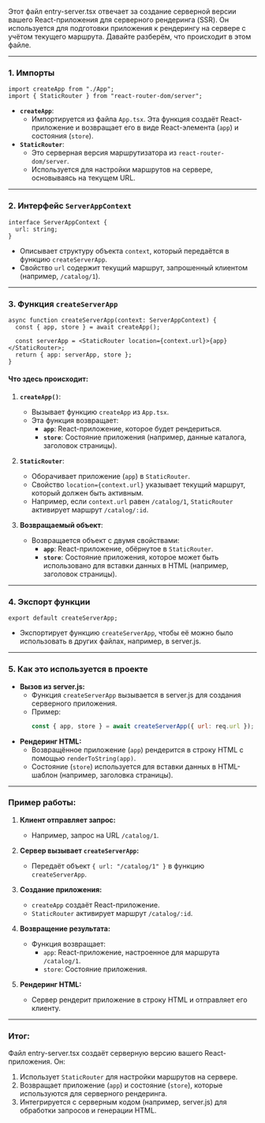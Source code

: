Этот файл entry-server.tsx отвечает за создание серверной версии вашего React-приложения для серверного рендеринга (SSR). Он используется для подготовки приложения к рендерингу на сервере с учётом текущего маршрута. Давайте разберём, что происходит в этом файле.

---

### 1. **Импорты**
```tsx
import createApp from "./App";
import { StaticRouter } from "react-router-dom/server";
```
- **`createApp`**:
  - Импортируется из файла `App.tsx`. Эта функция создаёт React-приложение и возвращает его в виде React-элемента (`app`) и состояния (`store`).
- **`StaticRouter`**:
  - Это серверная версия маршрутизатора из `react-router-dom/server`.
  - Используется для настройки маршрутов на сервере, основываясь на текущем URL.

---

### 2. **Интерфейс `ServerAppContext`**
```tsx
interface ServerAppContext {
  url: string;
}
```
- Описывает структуру объекта `context`, который передаётся в функцию `createServerApp`.
- Свойство `url` содержит текущий маршрут, запрошенный клиентом (например, `/catalog/1`).

---

### 3. **Функция `createServerApp`**
```tsx
async function createServerApp(context: ServerAppContext) {
  const { app, store } = await createApp();

  const serverApp = <StaticRouter location={context.url}>{app}</StaticRouter>;
  return { app: serverApp, store };
}
```

#### Что здесь происходит:
1. **`createApp()`**:
   - Вызывает функцию `createApp` из `App.tsx`.
   - Эта функция возвращает:
     - **`app`**: React-приложение, которое будет рендериться.
     - **`store`**: Состояние приложения (например, данные каталога, заголовок страницы).

2. **`StaticRouter`**:
   - Оборачивает приложение (`app`) в `StaticRouter`.
   - Свойство `location={context.url}` указывает текущий маршрут, который должен быть активным.
   - Например, если `context.url` равен `/catalog/1`, `StaticRouter` активирует маршрут `/catalog/:id`.

3. **Возвращаемый объект**:
   - Возвращается объект с двумя свойствами:
     - **`app`**: React-приложение, обёрнутое в `StaticRouter`.
     - **`store`**: Состояние приложения, которое может быть использовано для вставки данных в HTML (например, заголовок страницы).

---

### 4. **Экспорт функции**
```tsx
export default createServerApp;
```
- Экспортирует функцию `createServerApp`, чтобы её можно было использовать в других файлах, например, в server.js.

---

### 5. **Как это используется в проекте**
- **Вызов из server.js:**
  - Функция `createServerApp` вызывается в server.js для создания серверного приложения.
  - Пример:
    ```javascript
    const { app, store } = await createServerApp({ url: req.url });
    ```
- **Рендеринг HTML:**
  - Возвращённое приложение (`app`) рендерится в строку HTML с помощью `renderToString(app)`.
  - Состояние (`store`) используется для вставки данных в HTML-шаблон (например, заголовка страницы).

---

### Пример работы:
1. **Клиент отправляет запрос:**
   - Например, запрос на URL `/catalog/1`.

2. **Сервер вызывает `createServerApp`:**
   - Передаёт объект `{ url: "/catalog/1" }` в функцию `createServerApp`.

3. **Создание приложения:**
   - `createApp` создаёт React-приложение.
   - `StaticRouter` активирует маршрут `/catalog/:id`.

4. **Возвращение результата:**
   - Функция возвращает:
     - `app`: React-приложение, настроенное для маршрута `/catalog/1`.
     - `store`: Состояние приложения.

5. **Рендеринг HTML:**
   - Сервер рендерит приложение в строку HTML и отправляет его клиенту.

---

### Итог:
Файл entry-server.tsx создаёт серверную версию вашего React-приложения. Он:
1. Использует `StaticRouter` для настройки маршрутов на сервере.
2. Возвращает приложение (`app`) и состояние (`store`), которые используются для серверного рендеринга.
3. Интегрируется с серверным кодом (например, server.js) для обработки запросов и генерации HTML.